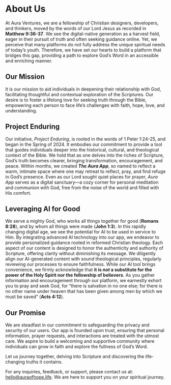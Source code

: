 # About Us

At Aura Ventures, we are a fellowship of Christian designers, developers, and thinkers, moved by the words of our Lord Jesus as recorded in __Matthew 9:36-37__. We see the digital-native generation as a harvest field, eager in their pursuit of truth and often seeking guidance online. Yet, we perceive that many platforms do not fully address the unique spiritual needs of today’s youth. Therefore, we have set our hearts to build a platform that bridges this gap, providing a path to explore God’s Word in an accessible and enriching manner.

## Our Mission

It is our mission to aid individuals in deepening their relationship with God, facilitating thoughtful and contextual exploration of the Scriptures. Our desire is to foster a lifelong love for seeking truth through the Bible, empowering each person to face life’s challenges with faith, hope, love, and understanding.

## Project Enduring

Our initiative, _Project Enduring_, is rooted in the words of 1 Peter 1:24-25, and began in the Spring of 2024. It embodies our commitment to provide a tool that guides individuals deeper into the historical, cultural, and theological context of the Bible. We hold that as one delves into the riches of Scripture, God’s truth becomes clearer, bringing transformation, encouragement, and peace. Within months, we created ___The Aura App___, so named to reflect a warm, intimate space where one may retreat to reflect, pray, and find refuge in God’s presence. Even as our Lord sought quiet places for prayer, _Aura App_ serves as a digital sanctuary—a cozy corner for personal meditation and communion with God, free from the noise of the world and filled with His comfort.

## Leveraging AI for Good

We serve a mighty God, who works all things together for good (__Romans 8:28__), and by whom all things were made (__John 1:3__). In this rapidly changing digital age, we see the potential for AI to be used in service to Him. By integrating advanced AI technology into our app, we endeavor to provide personalized guidance rooted in reformed Christian theology. Each aspect of our content is designed to honor the authenticity and authority of Scripture, offering clarity without diminishing its message. We diligently align our AI-generated content with sound theological principles, regularly reviewing our processes to ensure faithfulness. While our AI tool brings convenience, we firmly acknowledge that __it is _not_ a substitute for the power of the Holy Spirit nor the fellowship of believers__. As you gather information and encouragement through our platform, we earnestly exhort you to pray and seek God, for “there is salvation in no one else; for there is no other name under heaven that has been given among men by which we must be saved” (__Acts 4:12__).

## Our Promise

We are steadfast in our commitment to safeguarding the privacy and security of our users. Our app is founded upon trust, ensuring that personal information, prayer requests, and interactions are treated with the utmost care. We aspire to build a welcoming and supportive community where individuals can grow in faith and explore the fullness of God’s Word.

Let us journey together, delving into Scripture and discovering the life-changing truths it contains.

For any inquiries, feedback, or support, please contact us at: [hello@auraofhope.life](mailto:hello@auraofhope.life). We are here to support you on your spiritual journey.